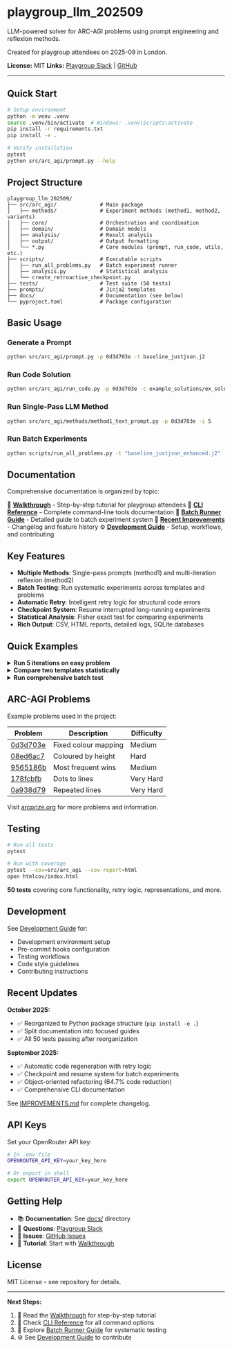 # playgroup_llm_202509

LLM-powered solver for ARC-AGI problems using prompt engineering and reflexion methods.

Created for playgroup attendees on 2025-09 in London.

**License:** MIT
**Links:** [Playgroup Slack](https://the-playgroup.slack.com/) | [GitHub](https://github.com/ianozsvald/playgroup_llm_202509)

---

## Quick Start

```bash
# Setup environment
python -m venv .venv
source .venv/bin/activate  # Windows: .venv\Scripts\activate
pip install -r requirements.txt
pip install -e .

# Verify installation
pytest
python src/arc_agi/prompt.py --help
```

## Project Structure

```
playgroup_llm_202509/
├── src/arc_agi/              # Main package
│   ├── methods/              # Experiment methods (method1, method2, variants)
│   ├── core/                 # Orchestration and coordination
│   ├── domain/               # Domain models
│   ├── analysis/             # Result analysis
│   ├── output/               # Output formatting
│   └── *.py                  # Core modules (prompt, run_code, utils, etc.)
├── scripts/                  # Executable scripts
│   ├── run_all_problems.py   # Batch experiment runner
│   ├── analysis.py           # Statistical analysis
│   └── create_retroactive_checkpoint.py
├── tests/                    # Test suite (50 tests)
├── prompts/                  # Jinja2 templates
├── docs/                     # Documentation (see below)
└── pyproject.toml            # Package configuration
```

## Basic Usage

### Generate a Prompt
```bash
python src/arc_agi/prompt.py -p 0d3d703e -t baseline_justjson.j2
```

### Run Code Solution
```bash
python src/arc_agi/run_code.py -p 0d3d703e -c example_solutions/ex_soln_0d3d703e.py
```

### Run Single-Pass LLM Method
```bash
python src/arc_agi/methods/method1_text_prompt.py -p 0d3d703e -i 5
```

### Run Batch Experiments
```bash
python scripts/run_all_problems.py -t "baseline_justjson_enhanced.j2" -p "0d3d703e,9565186b" -i 10
```

## Documentation

Comprehensive documentation is organized by topic:

📖 **[Walkthrough](docs/WALKTHROUGH.md)** - Step-by-step tutorial for playgroup attendees
🔧 **[CLI Reference](docs/CLI_REFERENCE.md)** - Complete command-line tools documentation
🚀 **[Batch Runner Guide](docs/BATCH_RUNNER.md)** - Detailed guide to batch experiment system
📝 **[Recent Improvements](docs/IMPROVEMENTS.md)** - Changelog and feature history
⚙️ **[Development Guide](docs/DEVELOPMENT.md)** - Setup, workflows, and contributing

## Key Features

- **Multiple Methods**: Single-pass prompts (method1) and multi-iteration reflexion (method2)
- **Batch Testing**: Run systematic experiments across templates and problems
- **Automatic Retry**: Intelligent retry logic for structural code errors
- **Checkpoint System**: Resume interrupted long-running experiments
- **Statistical Analysis**: Fisher exact test for comparing experiments
- **Rich Output**: CSV, HTML reports, detailed logs, SQLite databases

## Quick Examples

<details>
<summary><b>Run 5 iterations on easy problem</b></summary>

```bash
python src/arc_agi/methods/method1_text_prompt.py -p 0d3d703e -i 5
# View results:
tail -f experiments/exp_*/experiment.log
```
</details>

<details>
<summary><b>Compare two templates statistically</b></summary>

```bash
# Run template A
python src/arc_agi/methods/method1_text_prompt.py -p 9565186b -t baseline_justjson_enhanced.j2 -i 10

# Run template B
python src/arc_agi/methods/method1_text_prompt.py -p 9565186b -t reflexion_enhanced.j2 -i 10

# Compare (assume 3/10 vs 7/10 success)
python scripts/analysis.py 3 10 7 10
```
</details>

<details>
<summary><b>Run comprehensive batch test</b></summary>

```bash
# Preview what would run
python scripts/run_all_problems.py --dry-run --verbose

# Run all templates on all problems
python scripts/run_all_problems.py -i 10 -v

# View results in HTML report
open batch_results/latest/batch_results_*.html
```
</details>

## ARC-AGI Problems

Example problems used in the project:

| Problem | Description | Difficulty |
|---------|-------------|------------|
| [0d3d703e](https://arcprize.org/play?task=0d3d703e) | Fixed colour mapping | Medium |
| [08ed6ac7](https://arcprize.org/play?task=08ed6ac7) | Coloured by height | Hard |
| [9565186b](https://arcprize.org/play?task=9565186b) | Most frequent wins | Medium |
| [178fcbfb](https://arcprize.org/play?task=178fcbfb) | Dots to lines | Very Hard |
| [0a938d79](https://arcprize.org/play?task=0a938d79) | Repeated lines | Very Hard |

Visit [arcprize.org](https://arcprize.org/) for more problems and information.

## Testing

```bash
# Run all tests
pytest

# Run with coverage
pytest --cov=src/arc_agi --cov-report=html
open htmlcov/index.html
```

**50 tests** covering core functionality, retry logic, representations, and more.

## Development

See [Development Guide](docs/DEVELOPMENT.md) for:
- Development environment setup
- Pre-commit hooks configuration
- Testing workflows
- Code style guidelines
- Contributing instructions

## Recent Updates

**October 2025:**
- ✅ Reorganized to Python package structure (`pip install -e .`)
- ✅ Split documentation into focused guides
- ✅ All 50 tests passing after reorganization

**September 2025:**
- ✅ Automatic code regeneration with retry logic
- ✅ Checkpoint and resume system for batch experiments
- ✅ Object-oriented refactoring (64.7% code reduction)
- ✅ Comprehensive CLI documentation

See [IMPROVEMENTS.md](docs/IMPROVEMENTS.md) for complete changelog.

## API Keys

Set your OpenRouter API key:

```bash
# In .env file
OPENROUTER_API_KEY=your_key_here

# Or export in shell
export OPENROUTER_API_KEY=your_key_here
```

## Getting Help

- 📚 **Documentation**: See [docs/](docs/) directory
- 💬 **Questions**: [Playgroup Slack](https://the-playgroup.slack.com/)
- 🐛 **Issues**: [GitHub Issues](https://github.com/ianozsvald/playgroup_llm_202509/issues)
- 📖 **Tutorial**: Start with [Walkthrough](docs/WALKTHROUGH.md)

## License

MIT License - see repository for details.

---

**Next Steps:**
1. 📖 Read the [Walkthrough](docs/WALKTHROUGH.md) for step-by-step tutorial
2. 🔧 Check [CLI Reference](docs/CLI_REFERENCE.md) for all command options
3. 🚀 Explore [Batch Runner Guide](docs/BATCH_RUNNER.md) for systematic testing
4. ⚙️ See [Development Guide](docs/DEVELOPMENT.md) to contribute
